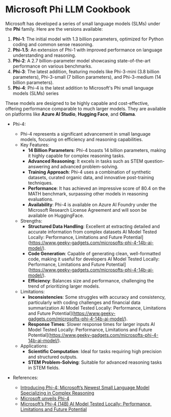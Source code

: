 # Microsoft Phi LLM Cookbook

Microsoft has developed a series of small language models (SLMs) under the **Phi** family. Here are the versions available:

1. **Phi-1**: The initial model with 1.3 billion parameters, optimized for Python coding and common sense reasoning.
2. **Phi-1.5**: An extension of Phi-1 with improved performance on language understanding and reasoning.
3. **Phi-2**: A 2.7 billion-parameter model showcasing state-of-the-art performance on various benchmarks.
4. **Phi-3**: The latest addition, featuring models like Phi-3-mini (3.8 billion parameters), Phi-3-small (7 billion parameters), and Phi-3-medium (14 billion parameters).
5. **Phi-4**: Phi-4 is the latest addition to Microsoft's Phi small language models (SLMs) series

These models are designed to be highly capable and cost-effective, offering performance comparable to much larger models. 
They are available on platforms like **Azure AI Studio**, **Hugging Face**, and **Ollama**.

- Phi-4:
	- Phi-4 represents a significant advancement in small language models, focusing on efficiency and reasoning capabilities. 
	- Key Features:
		- **14 Billion Parameters**: Phi-4 boasts 14 billion parameters, making it highly capable for complex reasoning tasks.
		- **Advanced Reasoning**: It excels in tasks such as STEM question-answering and advanced problem-solving.
		- **Training Approach**: Phi-4 uses a combination of synthetic datasets, curated organic data, and innovative post-training techniques.
		- **Performance**: It has achieved an impressive score of 80.4 on the MATH benchmark, surpassing other models in reasoning evaluations.
		- **Availability**: Phi-4 is available on Azure AI Foundry under the Microsoft Research License Agreement and will soon be available on HuggingFace.
	- Strengths:
		- **Structured Data Handling**: Excellent at extracting detailed and accurate information from complex datasets AI Model Tested Locally: Performance, Limitations and Future Potential](https://www.geeky-gadgets.com/microsofts-phi-4-14b-ai-model/).
		- **Code Generation**: Capable of generating clean, well-formatted code, making it useful for developers AI Model Tested Locally: Performance, Limitations and Future Potential](https://www.geeky-gadgets.com/microsofts-phi-4-14b-ai-model/).
		- **Efficiency**: Balances size and performance, challenging the trend of prioritizing larger models.
	- Limitations:
		- **Inconsistencies**: Some struggles with accuracy and consistency, particularly with coding challenges and financial data summarization AI Model Tested Locally: Performance, Limitations and Future Potential](https://www.geeky-gadgets.com/microsofts-phi-4-14b-ai-model/).
		- **Response Times**: Slower response times for larger inputs AI Model Tested Locally: Performance, Limitations and Future Potential](https://www.geeky-gadgets.com/microsofts-phi-4-14b-ai-model/).
	- Applications:
		- **Scientific Computation**: Ideal for tasks requiring high precision and structured outputs.
		- **STEM Problem-Solving**: Suitable for advanced reasoning tasks in STEM fields.

- References:
	- [Introducing Phi-4: Microsoft’s Newest Small Language Model Specializing in Complex Reasoning](https://techcommunity.microsoft.com/blog/aiplatformblog/introducing-phi-4-microsoft’s-newest-small-language-model-specializing-in-comple/4357090)
	- [Microsoft unveils Phi-4](https://www.fudzilla.com/news/ai/60254-microsoft-unveils-phi-4?form=MG0AV3)
	- [Microsoft’s Phi-4 (14B) AI Model Tested Locally: Performance, Limitations and Future Potential](https://www.geeky-gadgets.com/microsofts-phi-4-14b-ai-model/?form=MG0AV3)